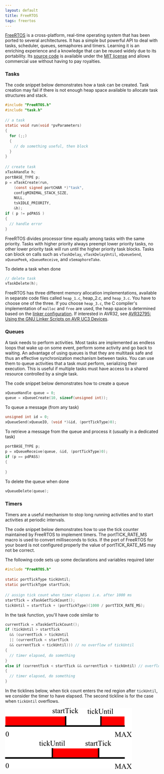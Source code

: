 ```yaml
---
layout: default
title: FreeRTOS
tags: freertos
---
```


[FreeRTOS](http://www.freertos.org/) is a cross-platform, real-time operating system that has been ported to several architectures. It has a simple but powerful API to deal with tasks, scheduler, queues, semaphores and timers. Learning it is an enriching experience and a knowledge that can be reused widely due to its portability. Its [source code](https://www.freertos.org/a00104.html) is available under the [MIT license](https://www.freertos.org/a00114.html) and allows commercial use without having to pay royalties.

### Tasks

The code snippet below demonstrates how a task can be created. Task creation may fail if there is not enough heap space available to allocate task structures and stack.

```c
#include "FreeRTOS.h"
#include "task.h"

// a task
static void run(void *pvParameters)
{
  for (;;)
  {
    // do something useful, then block
  }
}

// create task
xTaskHandle h;
portBASE_TYPE p;
p = xTaskCreate(run,
    (const signed portCHAR *)"task",
    configMINIMAL_STACK_SIZE,
    NULL,
    tskIDLE_PRIORITY,
    &h);
if ( p != pdPASS )
{
  // handle error
}
```

FreeRTOS divides processor time equally among tasks with the same priority. Tasks with higher priority always preempt lower priority tasks, no other lower priority task will run until the higher priority task blocks. Tasks can block on calls such as `vTaskDelay`, `vTaskDelayUntil`, `xQueueSend`, `xQueuePeek`, `xQueueReceive`, and `xSemaphoreTake`.

To delete a task when done

```c
// delete task
vTaskDelete(h);
```

FreeRTOS has three different memory allocation implementations, available in separate code files called `heap_1.c`, heap_2.c, and `heap_3.c`. You have to choose one of the three. If you choose `heap_3.c`, the C compiler's implementation of `malloc` and `free` are used, the heap space is determined based on the [linker configuration](http://sourceware.org/binutils/docs/ld/index.html). If interested in AVR32, see [AVR32795: Using the GNU Linker Scripts on AVR UC3 Devices](http://www.microchip.com/wwwappnotes/appnotes.aspx?appnote=en591310).

### Queues

A task needs to perform activities. Most tasks are implemented as endless loops that wake up on some event, perform some activity and go back to waiting. An advantage of using queues is that they are multitask safe and thus an effective synchronization mechanism between tasks. You can use them to queue activities that a task must perform, serializing their execution. This is useful if multiple tasks must have access to a shared resource controlled by a single task.

The code snippet below demonstrates how to create a queue

```c
xQueueHandle queue = 0;
queue = xQueueCreate(10, sizeof(unsigned int));
```

To queue a message (from any task)

```c
unsigned int id = 0;
xQueueSend(xQueueIO, (void *)&id, (portTickType)0);
```

To retrieve a message from the queue and process it (usually in a dedicated task)

```c
portBASE_TYPE p;
p = xQueueReceive(queue, &id, (portTickType)0);
if (p == pdPASS)
{

}
```

To delete the queue when done

```c
vQueueDelete(queue);
```

### Timers

Timers are a useful mechanism to stop long running activities and to start activities at periodic intervals.

The code snippet below demonstrates how to use the tick counter maintained by FreeRTOS to implement timers. The portTICK_RATE_MS macro is used to convert milliseconds to ticks. If the port of FreeRTOS for your board is not configured properly the value of portTICK_RATE_MS may not be correct.

The following code sets up some declarations and variables required later

```c
#include "FreeRTOS.h"

static portTickType tickUntil;
static portTickType startTick;

// assign tick count when timer elapses i.e. after 1000 ms
startTick = xTaskGetTickCount();
tickUntil = startTick + (portTickType)(1000 / portTICK_RATE_MS);
```

In the task function, you'll have code similar to

```c
currentTick = xTaskGetTickCount();
if (tickUntil > startTick
  && (currentTick > tickUntil
  || (currentTick < startTick
  && currentTick < tickUntil))) // no overflow of tickUntil
{
  // timer elapsed, do something
}
else if (currentTick < startTick && currentTick > tickUntil) // overflow of tickUntil
{
  // timer elapsed, do something
}
```

In the ticklines below, when tick count enters the red region after `tickUntil`, we consider the timer to have elapsed. The second tickline is for the case when `tickUntil` overflows.

![Timing Diagram](/assets/img/freertos-timer.png)
